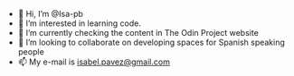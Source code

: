- 👋 Hi, I’m @Isa-pb
- 👀 I’m interested in learning code.
- 🌱 I’m currently checking the content in The Odin Project website
- 💞️ I’m looking to collaborate on developing spaces for Spanish speaking people
- 📫 My e-mail is isabel.pavez@gmail.com

<!---
Isa-pb/Isa-pb is a ✨ special ✨ repository because its `README.md` (this file) appears on your GitHub profile.
You can click the Preview link to take a look at your changes.
--->
